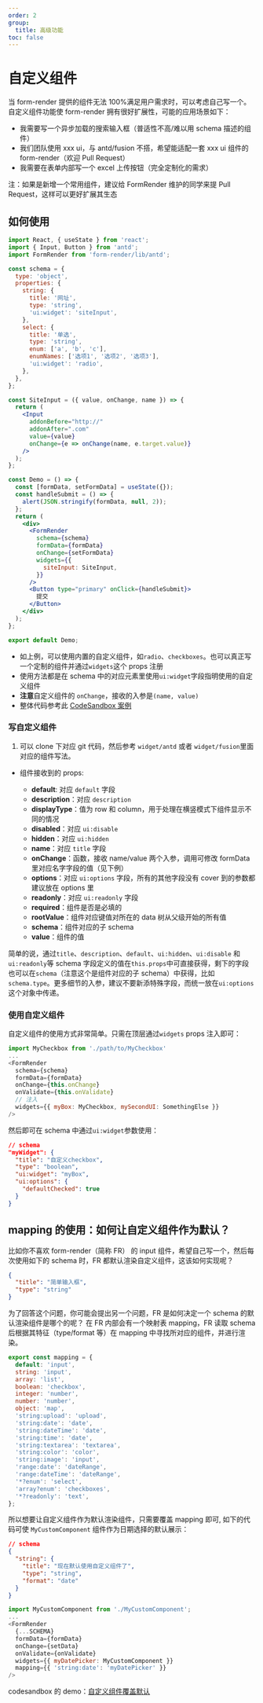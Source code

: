 ```yaml
---
order: 2
group:
  title: 高级功能
toc: false
---
```


# 自定义组件

当 form-render 提供的组件无法 100%满足用户需求时，可以考虑自己写一个。自定义组件功能使 form-render 拥有很好扩展性，可能的应用场景如下：

- 我需要写一个异步加载的搜索输入框（普适性不高/难以用 schema 描述的组件）
- 我们团队使用 xxx ui，与 antd/fusion 不搭，希望能适配一套 xxx ui 组件的 form-render（欢迎 Pull Request）
- 我需要在表单内部写一个 excel 上传按钮（完全定制化的需求）

注：如果是新增一个常用组件，建议给 FormRender 维护的同学来提 Pull Request，这样可以更好扩展其生态

## 如何使用

```jsx
import React, { useState } from 'react';
import { Input, Button } from 'antd';
import FormRender from 'form-render/lib/antd';

const schema = {
  type: 'object',
  properties: {
    string: {
      title: '网址',
      type: 'string',
      'ui:widget': 'siteInput',
    },
    select: {
      title: '单选',
      type: 'string',
      enum: ['a', 'b', 'c'],
      enumNames: ['选项1', '选项2', '选项3'],
      'ui:widget': 'radio',
    },
  },
};

const SiteInput = ({ value, onChange, name }) => {
  return (
    <Input
      addonBefore="http://"
      addonAfter=".com"
      value={value}
      onChange={e => onChange(name, e.target.value)}
    />
  );
};

const Demo = () => {
  const [formData, setFormData] = useState({});
  const handleSubmit = () => {
    alert(JSON.stringify(formData, null, 2));
  };
  return (
    <div>
      <FormRender
        schema={schema}
        formData={formData}
        onChange={setFormData}
        widgets={{
          siteInput: SiteInput,
        }}
      />
      <Button type="primary" onClick={handleSubmit}>
        提交
      </Button>
    </div>
  );
};

export default Demo;
```

- 如上例，可以使用内置的自定义组件，如`radio`、`checkboxes`。也可以真正写一个定制的组件并通过`widgets`这个 props 注册
- 使用方法都是在 schema 中的对应元素里使用`ui:widget`字段指明使用的自定义组件
- **注意**自定义组件的 `onChange`，接收的入参是`(name, value)`
- 整体代码参考此 [CodeSandbox 案例](https://codesandbox.io/s/form-renderjichudemo-f55oy)

### 写自定义组件

1. 可以 clone 下对应 git 代码，然后参考 `widget/antd` 或者 `widget/fusion`里面对应的组件写法。

- 组件接收到的 props:

  - **default**: 对应 `default` 字段
  - **description**：对应 `description`
  - **displayType**：值为 row 和 column，用于处理在横竖模式下组件显示不同的情况
  - **disabled**：对应 `ui:disable`
  - **hidden**：对应 `ui:hidden`
  - **name**：对应 `title` 字段
  - **onChange**：函数，接收 name/value 两个入参，调用可修改 formData 里对应名字字段的值（见下例）
  - **options**：对应 `ui:options` 字段，所有的其他字段没有 cover 到的参数都建议放在 options 里
  - **readonly**：对应 `ui:readonly` 字段
  - **required**：组件是否是必填的
  - **rootValue**：组件对应键值对所在的 data 树从父级开始的所有值
  - **schema**：组件对应的子 schema
  - **value**：组件的值

简单的说，通过`title`、`description`、`default`、`ui:hidden`、`ui:disable` 和 `ui:readonly`等 schema 字段定义的值在`this.props`中可直接获得，剩下的字段也可以在`schema`（注意这个是组件对应的子 schema）中获得，比如`schema.type`。更多细节的入参，建议不要新添特殊字段，而统一放在`ui:options`这个对象中传递。

### 使用自定义组件

自定义组件的使用方式非常简单。只需在顶层通过`widgets` props 注入即可：

```js
import MyCheckbox from './path/to/MyCheckbox'
...
<FormRender
  schema={schema}
  formData={formData}
  onChange={this.onChange}
  onValidate={this.onValidate}
  // 注入
  widgets={{ myBox: MyCheckbox, mySecondUI: SomethingElse }}
/>
```

然后即可在 schema 中通过`ui:widget`参数使用：

```json
// schema
"myWidget": {
  "title": "自定义checkbox",
  "type": "boolean",
  "ui:widget": "myBox",
  "ui:options": {
    "defaultChecked": true
  }
}
```

## mapping 的使用：如何让自定义组件作为默认？

比如你不喜欢 form-render（简称 FR） 的 input 组件，希望自己写一个，然后每次使用如下的 schema 时，FR 都默认渲染自定义组件，这该如何实现呢？

```json
{
  "title": "简单输入框",
  "type": "string"
}
```

为了回答这个问题，你可能会提出另一个问题，FR 是如何决定一个 schema 的默认渲染组件是哪个的呢？
在 FR 内部会有一个映射表 mapping，FR 读取 schema 后根据其特征（type/format 等）在 mapping 中寻找所对应的组件，并进行渲染。

```js
export const mapping = {
  default: 'input',
  string: 'input',
  array: 'list',
  boolean: 'checkbox',
  integer: 'number',
  number: 'number',
  object: 'map',
  'string:upload': 'upload',
  'string:date': 'date',
  'string:dateTime': 'date',
  'string:time': 'date',
  'string:textarea': 'textarea',
  'string:color': 'color',
  'string:image': 'input',
  'range:date': 'dateRange',
  'range:dateTime': 'dateRange',
  '*?enum': 'select',
  'array?enum': 'checkboxes',
  '*?readonly': 'text',
};
```

所以想要让自定义组件作为默认渲染组件，只需要覆盖 mapping 即可, 如下的代码可使 `MyCustomComponent` 组件作为日期选择的默认展示：

```json
// schema
{
  "string": {
    "title": "现在默认使用自定义组件了",
    "type": "string",
    "format": "date"
  }
}
```

```js
import MyCustomComponent from './MyCustomComponent';
...
<FormRender
  {...SCHEMA}
  formData={formData}
  onChange={setData}
  onValidate={onValidate}
  widgets={{ myDatePicker: MyCustomComponent }}
  mapping={{ 'string:date': 'myDatePicker' }}
/>
```

codesandbox 的 demo：[自定义组件覆盖默认](https://codesandbox.io/s/zidingyizujianfugaimoren-z0i9r)
